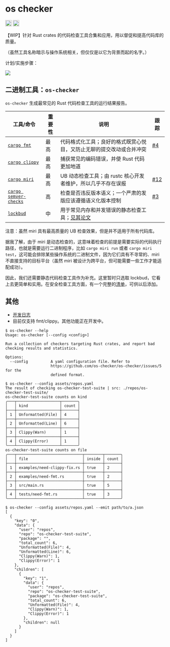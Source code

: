 # os checker

[<img alt="github" src="https://img.shields.io/github/license/os-checker/os-checker" height="20">](https://github.com/os-checker/os-checker)
[<img alt="github" src="https://img.shields.io/crates/v/os-checker" height="20">](https://crates.io/crates/os-checker)

【WIP】针对 Rust crates 的代码检查工具合集和应用，用以督促和提高代码库的质量。

（虽然工具名称暗示与操作系统相关，但仅仅是以它为背景而起的名字。）

计划/实施步骤：

![](https://github.com/user-attachments/assets/b0a02af6-e602-4fc2-9cdf-37c7ec01c41b)

## 二进制工具：`os-checker`

`os-checker` 生成最常见的 Rust 代码检查工具的运行结果报告。

| 工具/命令                                    | 重要性 | 说明                                                                 | 跟踪  |
|----------------------------------------------|--------|----------------------------------------------------------------------|-------|
| [`cargo fmt`][fmt]                           | 最高   | 代码格式化工具；良好的格式既赏心悦目，又防止无聊的提交改动或合并冲突 | [#4]  |
| [`cargo clippy`][clippy]                     | 最高   | 捕获常见的编码错误，并使 Rust 代码更加地道                           |       |
| [`cargo miri`][miri]                         | 最高   | UB 动态检查工具；由 rustc 核心开发者维护，所以几乎不存在误报         | [#12] |
| [`cargo semver-checks`][cargo-semver-checks] | 高     | 检查是否违反版本语义；一个严肃的发版应该遵循语义化版本控制           | [#3]  |
| [`lockbud`][lockbud]                         | 中     | 用于常见内存和并发错误的静态检查工具；[见其论文][tse]                |       |

[#3]: https://github.com/os-checker/os-checker/issues/3
[#4]: https://github.com/os-checker/os-checker/issues/4
[#12]: https://github.com/os-checker/os-checker/issues/12

注意：虽然 miri 具有最高质量的 UB 检查效果，但是并不适用于所有代码库。

据我了解，由于 miri 是动态检查的，这意味着检查的前提是需要实际的代码执行路径，也就是需要运行二进制程序，比如 
`cargo miri run` 或者 `cargo miri test`，这可能会排除某些操作系统的二进制文件，因为它们具有不寻常的、miri
不直接支持的目标平台（虽然 miri 被设计为跨平台，但可能需要一些工作才能适配成功）。

因此，我们还需要静态代码检查工具作为补充。这里暂时只选取 lockbud，它看上去更简单和实用。在安全检查工具方面，有一个完整的[清单][checker-list]，可供以后添加。

[fmt]: https://github.com/rust-lang/rustfmt
[clippy]: https://github.com/rust-lang/rust-clippy
[miri]: https://github.com/rust-lang/miri
[lockbud]: https://github.com/BurtonQin/lockbud
[tse]: https://burtonqin.github.io/publication/2020-03-11-rustdetector-tse-8
[cargo-semver-checks]: https://github.com/obi1kenobi/cargo-semver-checks
[checker-list]: https://burtonqin.github.io/posts/2024/07/rustcheckers/

## 其他

* [开发日志](./assets/development-logs.md)
* 目前仅支持 fmt/clippy。其他功能正在开发中。

```shell
$ os-checker --help
Usage: os-checker [--config <config>]

Run a collection of checkers targeting Rust crates, and report bad checking results and statistics.

Options:
  --config          A yaml configuration file. Refer to
                    https://github.com/os-checker/os-checker/issues/5 for the
                    defined format.

$ os-checker --config assets/repos.yaml
The result of checking os-checker-test-suite | src: ./repos/os-checker-test-suite/
os-checker-test-suite counts on kind
╭───┬───────────────────┬───────╮
│   │ kind              │ count │
├───┼───────────────────┼───────┤
│ 1 │ Unformatted(File) │ 4     │
├───┼───────────────────┼───────┤
│ 2 │ Unformatted(Line) │ 6     │
├───┼───────────────────┼───────┤
│ 3 │ Clippy(Warn)      │ 1     │
├───┼───────────────────┼───────┤
│ 4 │ Clippy(Error)     │ 1     │
╰───┴───────────────────┴───────╯
os-checker-test-suite counts on file
╭───┬─────────────────────────────┬────────┬───────╮
│   │ file                        │ inside │ count │
├───┼─────────────────────────────┼────────┼───────┤
│ 1 │ examples/need-clippy-fix.rs │ true   │ 2     │
├───┼─────────────────────────────┼────────┼───────┤
│ 2 │ examples/need-fmt.rs        │ true   │ 2     │
├───┼─────────────────────────────┼────────┼───────┤
│ 3 │ src/main.rs                 │ true   │ 5     │
├───┼─────────────────────────────┼────────┼───────┤
│ 4 │ tests/need-fmt.rs           │ true   │ 3     │
╰───┴─────────────────────────────┴────────┴───────╯

$ os-checker --config assets/repos.yaml --emit path/to/a.json
[
  {
    "key": "0",
    "data": {
      "user": "repos",
      "repo": "os-checker-test-suite",
      "package": "",
      "total_count": 6,
      "Unformatted(File)": 4,
      "Unformatted(Line)": 6,
      "Clippy(Warn)": 1,
      "Clippy(Error)": 1
    },
    "children": [
      {
        "key": "1",
        "data": {
          "user": "repos",
          "repo": "os-checker-test-suite",
          "package": "os-checker-test-suite",
          "total_count": 6,
          "Unformatted(File)": 4,
          "Clippy(Warn)": 1,
          "Clippy(Error)": 1
        },
        "children": null
      }
    ]
  }
]
```

